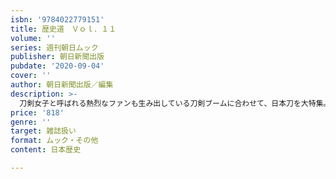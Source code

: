```yaml
---
isbn: '9784022779151'
title: 歴史道　Ｖｏｌ．１１
volume: ''
series: 週刊朝日ムック
publisher: 朝日新聞出版
pubdate: '2020-09-04'
cover: ''
author: 朝日新聞出版／編集
description: >-
  刀剣女子と呼ばれる熱烈なファンも生み出している刀剣ブームに合わせて、日本刀を大特集。刀の構造と名称の基礎知識、ゲーム『刀剣乱舞』の魅力、国宝の名刀10振り、刀剣の歴史、五箇伝の真実、等々、日本刀のマニアから初心者まで楽しめる一冊。
price: '818'
genre: ''
target: 雑誌扱い
format: ムック・その他
content: 日本歴史

---
```

